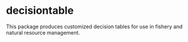# decisiontable
This package produces customized decision tables for use in fishery and natural resource management.
